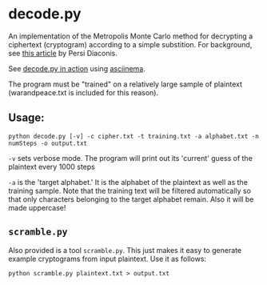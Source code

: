 decode.py
=========
An implementation of the Metropolis Monte Carlo method for decrypting a ciphertext (cryptogram) according to a simple substition. For background, see [this article](http://math.uchicago.edu/~shmuel/Network-course-readings/MCMCRev.pdf) by Persi Diaconis.

See [decode.py in action](https://asciinema.org/a/ce44dc927dueq027fs8rmoh9f) using [asciinema](https://asciinema.org/).

The program must be "trained"
on a relatively large sample of plaintext (warandpeace.txt is included for this reason).

Usage:
------
    python decode.py [-v] -c cipher.txt -t training.txt -a alphabet.txt -n numSteps -o output.txt

`-v` sets verbose mode. The program will print out its 'current' guess of the plaintext every 1000 steps

`-a` is the 'target alphabet.' It is the alphabet of the plaintext as well as the training sample.  Note that the training text will be filtered automatically so that only characters belonging to the target alphabet remain. Also it will be made uppercase!

`scramble.py`
-------------
Also provided is a tool `scramble.py`. This just makes it easy to generate example cryptograms from input plaintext. Use it as follows:

    python scramble.py plaintext.txt > output.txt


